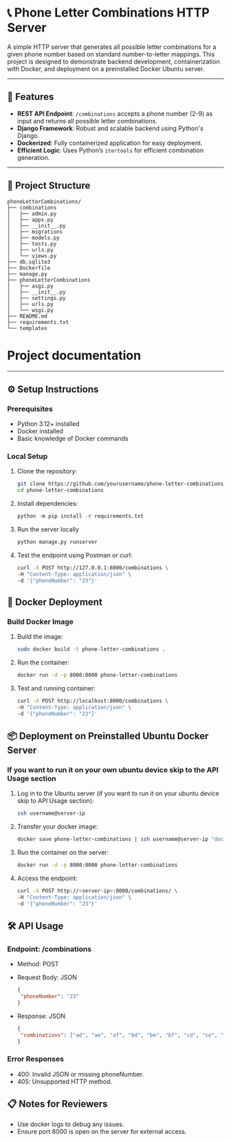 # 📞 Phone Letter Combinations HTTP Server

A simple HTTP server that generates all possible letter combinations for a given phone number based on standard number-to-letter mappings. This project is designed to demonstrate backend development, containerization with Docker, and deployment on a preinstalled Docker Ubuntu server.

---

## 🚀 Features

- **REST API Endpoint**: `/combinations` accepts a phone number (2-9) as input and returns all possible letter combinations.
- **Django Framework**: Robust and scalable backend using Python's Django.
- **Dockerized**: Fully containerized application for easy deployment.
- **Efficient Logic**: Uses Python’s `itertools` for efficient combination generation.

---

## 📂 Project Structure
```
phoneLetterCombinations/
├── combinations
│   ├── admin.py
│   ├── apps.py
│   ├── __init__.py
│   ├── migrations
│   ├── models.py
│   ├── tests.py
│   ├── urls.py
│   └── views.py
├── db.sqlite3
├── Dockerfile
├── manage.py
├── phoneLetterCombinations
│   ├── asgi.py
│   ├── __init__.py
│   ├── settings.py
│   ├── urls.py
│   └── wsgi.py
├── README.md
├── requirements.txt
└── templates
```
# Project documentation


---

## ⚙️ Setup Instructions

### Prerequisites

- Python 3.12+ installed
- Docker installed
- Basic knowledge of Docker commands

### Local Setup

1. Clone the repository:
   ```bash
   git clone https://github.com/yourusername/phone-letter-combinations.git
   cd phone-letter-combinations
   
2. Install dependencies:
   ```python 
   python -m pip install -r requirements.txt
   ```
3. Run the server locally
   ```bash
   python manage.py runserver
4. Test the endpoint using Postman or curl:
   ```bash
   curl -X POST http://127.0.0.1:8000/combinations \
   -H "Content-Type: application/json" \
   -d '{"phoneNumber": "23"}'
## 🐳 Docker Deployment
### Build Docker Image
1. Build the image:
   ```BASH
   sudo docker build -t phone-letter-combinations .
2. Run the container:
   ```bash
   docker run -d -p 8000:8000 phone-letter-combinations
3. Test and running container:
   ```bash
   curl -X POST http://localhost:8000/combinations \
   -H "Content-Type: application/json" \
   -d '{"phoneNumber": "23"}'

## 📦 Deployment on Preinstalled Ubuntu Docker Server
### If you want to run it on your own ubuntu device skip to the API Usage section
1. Log in to the Ubuntu server (if you want to run it on your ubuntu device skip to API Usage section):
   ```bash
   ssh username@server-ip
2. Transfer your docker image:
   ```bash
   docker save phone-letter-combinations | ssh username@server-ip "docker load"
3. Run the container on the server:
   ```bash
   docker run -d -p 8000:8000 phone-letter-combinations
4. Access the endpoint:

   ```bash
   curl -X POST http://<server-ip>:8000/combinations/ \
   -H "Content-Type: application/json" \
   -d '{"phoneNumber": "23"}'

## 🛠 API Usage
### Endpoint: /combinations

- Method: POST

- Request Body: JSON
   ```json
  {
    "phoneNumber": "23"
   }
  
- Response: JSON
   ```json
  {
    "combinations": ["ad", "ae", "af", "bd", "be", "bf", "cd", "ce", "cf"]
   }

### Error Responses

- 400: Invalid JSON or missing phoneNumber.
- 405: Unsupported HTTP method.
## 📋 Notes for Reviewers

- Use docker logs <container-id> to debug any issues.
- Ensure port 8000 is open on the server for external access.